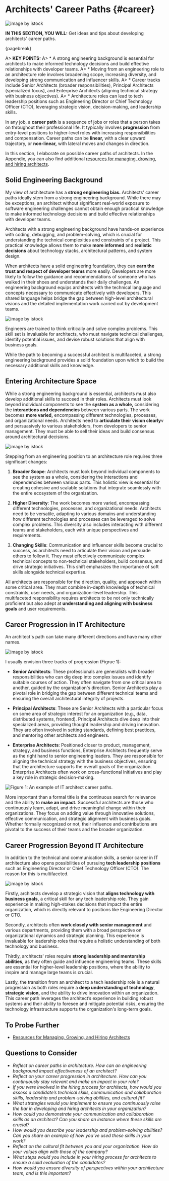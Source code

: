 

# Architects' Career Paths {#career}

![image by istock](assets/images/iStock-490772190.jpg)

**IN THIS SECTION, YOU WILL:**  Get ideas and tips about developing architects' career paths.

{pagebreak}

A> **KEY POINTS:**
A> * A strong engineering background is essential for architects to make informed technology decisions and build effective relationships with developer teams.
A> * Moving from an engineering role to an architecture role involves broadening scope, increasing diversity, and developing strong communication and influencer skills.
A> * Career tracks include Senior Architects (broader responsibilities), Principal Architects (specialized focus), and Enterprise Architects (aligning technical strategy with business objectives).
A> * Architecture roles can lead to tech leadership positions such as Engineering Director or Chief Technology Officer (CTO), leveraging strategic vision, decision-making, and leadership skills.

In any job, a **career path** is a sequence of jobs or roles that a person takes on throughout their professional life. It typically involves **progression** from entry-level positions to higher-level roles with increasing responsibilities and compensation. Career paths can be **linear,** with a clear upward trajectory, or **non-linear,** with lateral moves and changes in direction.

In this section, I elaborate on possible career paths of architects. In the Appendix, you can also find additional [resources for managing, drowing, and hiring architects](career-resources).

## Solid Engineering Background

My view of architecture has a **strong engineering bias.** Architects' career paths ideally stem from a strong engineering background. While there may be exceptions, an architect without significant real-world exposure to software engineering challenges cannot obtain enough practical knowledge to make informed technology decisions and build effective relationships with developer teams.

Architects with a strong engineering background have hands-on experience with coding, debugging, and problem-solving, which is crucial for understanding the technical complexities and constraints of a project. This practical knowledge allows them to make **more informed** and **realistic decisions** about technology stacks, architectural patterns, and system design.

When architects have a solid engineering foundation, they can **earn the trust and respect of developer teams** more easily. Developers are more likely to follow the guidance and recommendations of someone who has walked in their shoes and understands their daily challenges. An engineering background equips architects with the technical language and concepts necessary to communicate effectively with developers. This shared language helps bridge the gap between high-level architectural visions and the detailed implementation work carried out by development teams.

![image by istock](assets/images/iStock-1442990932.jpg)

Engineers are trained to think critically and solve complex problems. This skill set is invaluable for architects, who must navigate technical challenges, identify potential issues, and devise robust solutions that align with business goals.

While the path to becoming a successful architect is multifaceted, a strong engineering background provides a solid foundation upon which to build the necessary additional skills and knowledge.

## Entering Architecture Space

While a strong engineering background is essential, architects must also develop additional skills to succeed in their roles. Architects must look beyond individual components to see the **system as a whole,** considering the **interactions and dependencies** between various parts. The work becomes **more varied,** encompassing different technologies, processes, and organizational needs. Architects need to **articulate their vision clearly**v and persuasively to various stakeholders, from developers to senior management. They must be able to sell their ideas and build consensus around architectural decisions.

![image by istock](assets/images/iStock-529522453.jpg)

Stepping from an engineering position to an architecture role requires three significant changes:

1. **Broader Scope**: Architects must look beyond individual components to see the system as a whole, considering the interactions and dependencies between various parts. This holistic view is essential for creating cohesive and scalable solutions that integrate seamlessly with the entire ecosystem of the organization.

2. **Higher Diversity**: The work becomes more varied, encompassing different technologies, processes, and organizational needs. Architects need to be versatile, adapting to various domains and understanding how different technologies and processes can be leveraged to solve complex problems. This diversity also includes interacting with different teams and stakeholders, each with unique perspectives and requirements.

3. **Changing Skills**: Communication and influencer skills become crucial to success, as architects need to articulate their vision and persuade others to follow it. They must effectively communicate complex technical concepts to non-technical stakeholders, build consensus, and drive strategic initiatives. This shift emphasizes the importance of soft skills alongside technical expertise.

All architects are responsible for the direction, quality, and approach within some critical area. They must combine in-depth knowledge of technical constraints, user needs, and organization-level leadership. This multifaceted responsibility requires architects to be not only technically proficient but also adept at **understanding and aligning with business goals** and user requirements.

## Career Progression in IT Architecture

An architect's path can take many different directions and have many other names. 

![image by istock](assets/images/iStock-511542244.jpg)

I usually envision three tracks of progression (Figrue 1):

* **Senior Architects**: These professionals are generalists with broader responsibilities who can dig deep into complex issues and identify suitable courses of action. They often navigate from one critical area to another, guided by the organization's direction. Senior Architects play a pivotal role in bridging the gap between different technical teams and ensuring the overall architectural integrity of projects.

* **Principal Architects**: These are Senior Architects with a particular focus on some area of strategic interest for an organization (e.g., data, distributed systems, frontend). Principal Architects dive deep into their specialized areas, providing thought leadership and driving innovation. They are often involved in setting standards, defining best practices, and mentoring other architects and engineers.

* **Enterprise Architects**: Positioned closer to product, management, strategy, and business functions, Enterprise Architects frequently serve as the right hand to senior engineering leaders. They are responsible for aligning the technical strategy with the business objectives, ensuring that the architecture supports the overall goals of the organization. Enterprise Architects often work on cross-functional initiatives and play a key role in strategic decision-making.

![Figure 1: An example of IT architect career paths.](assets/images/arch/career-paths.png)

More important than a formal title is the continuous search for relevance and the ability to **make an impact.** Successful architects are those who continuously learn, adapt, and drive meaningful change within their organizations. They focus on adding value through innovative solutions, effective communication, and strategic alignment with business goals. Whether formally recognized or not, their influence and contributions are pivotal to the success of their teams and the broader organization.

## Career Progression Beyond IT Architecture

In addition to the technical and communication skills, a senior career in IT architecture also opens possibilities of pursuing **tech leadership positions** such as Engineering Director or Chief Technology Officer (CTO). The reason for this is multifaceted.

![image by istock](assets/images/iStock-1397610425.jpg)

Firstly, architects develop a strategic vision that **aligns technology with business goals,** a critical skill for any tech leadership role. They gain experience in making high-stakes decisions that impact the entire organization, which is directly relevant to positions like Engineering Director or CTO.

Secondly, architects often **work closely with senior management** and various departments, providing them with a broad perspective on organizational dynamics and strategic planning. This experience is invaluable for leadership roles that require a holistic understanding of both technology and business.

Thirdly, architects' roles require **strong leadership and mentorship abilities,** as they often guide and influence engineering teams. These skills are essential for higher-level leadership positions, where the ability to inspire and manage large teams is crucial.

Lastly, the transition from an architect to a tech leadership role is a natural progression as both roles require a **deep understanding of technology**, **strategic vision,** and the ability to drive innovation within an organization. This career path leverages the architect’s experience in building robust systems and their ability to foresee and mitigate potential risks, ensuring the technology infrastructure supports the organization's long-term goals.

## To Probe Further

* [Resources for Managing, Growing, and Hiring Architects](career-resources)

## Questions to Consider

* *Reflect on career paths in architecture. How can an engineering background impact effectiveness of an architect?*
* *Reflect on your career progression in architecture. How can you continuously stay relevant and make an impact in your role?*
* *If you were involved in the hiring process for architects, how would you assess a candidate’s technical skills, communication and collaboration skills, leadership and problem-solving abilities, and cultural fit?*
* *What strategies would you implement to ensure you continuously raise the bar in developing and hiring architects in your organization?*
* *How could you demonstrate your communication and collaboration skills as an architect? Can you share an instance where these skills are crucial?*
* *How would you describe your leadership and problem-solving abilities? Can you share an example of how you've used these skills in your work?*
* *Reflect on the cultural fit between you and your organization. How do your values align with those of the company?*
* *What steps would you include in your hiring process for architects to ensure a solid evaluation of the candidates?*
* *How would you ensure diversity of perspectives within your architecture team, and is this important?*
